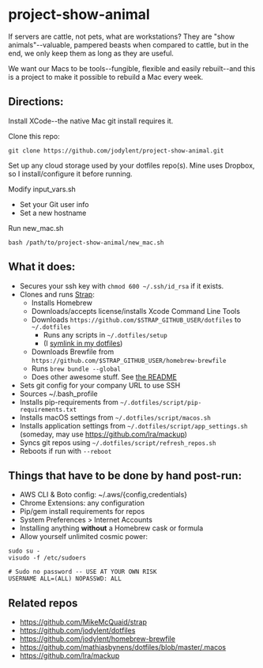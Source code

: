 # project-show-animal
If servers are cattle, not pets, what are workstations? They are "show animals"--valuable, pampered beasts when compared to cattle, but in the end, we only keep them as long as they are useful.

We want our Macs to be tools--fungible, flexible and easily rebuilt--and this is a project to make it possible to rebuild a Mac every week.

## Directions:

Install XCode--the native Mac git install requires it.

Clone this repo:

	git clone https://github.com/jodylent/project-show-animal.git

Set up any cloud storage used by your dotfiles repo(s). Mine uses Dropbox, so I install/configure it before running.

Modify input_vars.sh

* Set your Git user info
* Set a new hostname

Run new_mac.sh

	bash /path/to/project-show-animal/new_mac.sh

## What it does:
* Secures your ssh key with `chmod 600 ~/.ssh/id_rsa` if it exists.
* Clones and runs [Strap](https://github.com/MikeMcQuaid/strap):
    * Installs Homebrew
    * Downloads/accepts license/installs Xcode Command Line Tools
    * Downloads `https://github.com/$STRAP_GITHUB_USER/dotfiles` to `~/.dotfiles`
	    * Runs any scripts in `~/.dotfiles/setup`
	    * (I [symlink in my dotfiles](https://github.com/jodylent/dotfiles/blob/master/script/setup/install.sh))
    * Downloads Brewfile from `https://github.com/$STRAP_GITHUB_USER/homebrew-brewfile`
    * Runs `brew bundle --global`
    * Does other awesome stuff. See [the README](https://github.com/MikeMcQuaid/strap/blob/master/README.md)
* Sets git config for your company URL to use SSH
* Sources ~/.bash_profile
* Installs pip-requirements from `~/.dotfiles/script/pip-requirements.txt`
* Installs macOS settings from `~/.dotfiles/script/macos.sh`
* Installs application settings from `~/.dotfiles/script/app_settings.sh` (someday, may use https://github.com/lra/mackup)
* Syncs git repos using `~/.dotfiles/script/refresh_repos.sh`
* Reboots if run with `--reboot`

## Things that have to be done by hand post-run:
* AWS CLI & Boto config: ~/.aws/{config,credentials}
* Chrome Extensions: any configuration
* Pip/gem install requirements for repos
* System Preferences > Internet Accounts
* Installing anything **without** a Homebrew cask or formula
* Allow yourself unlimited cosmic power:

```
sudo su -
visudo -f /etc/sudoers

# Sudo no password -- USE AT YOUR OWN RISK
USERNAME ALL=(ALL) NOPASSWD: ALL
```

## Related repos
* https://github.com/MikeMcQuaid/strap
* https://github.com/jodylent/dotfiles
* https://github.com/jodylent/homebrew-brewfile
* https://github.com/mathiasbynens/dotfiles/blob/master/.macos
* https://github.com/lra/mackup
